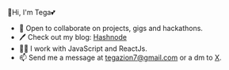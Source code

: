 👋Hi, I'm Tega💕
- 💼 Open to collaborate on projects, gigs and hackathons.
- 🖊  Check out my blog: [Hashnode](https://techgirltega.hashnode.dev/ ) 
- 👩‍💻 I work with JavaScript and ReactJs.
- 📫 Send me a message at tegazion7@gmail.com or a dm to [X](https://twitter.com/tega_zion).

